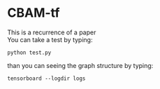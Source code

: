 # CBAM-tf
This is a recurrence of a paper  
You can take a test by typing: 
 
    python test.py   

than you can seeing the graph structure by typing:   
      
    tensorboard --logdir logs  

